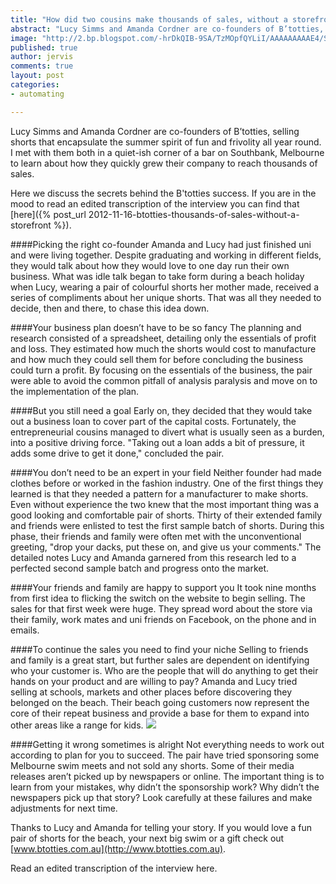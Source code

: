 ```yaml
---
title: "How did two cousins make thousands of sales, without a storefront, working only one night a week?"
abstract: "Lucy Simms and Amanda Cordner are co-founders of B’totties, selling shorts that encapsulate the summer spirit of fun and frivolity all year round. I met with them both in a quiet-ish corner of a bar on Southbank, Melbourne to learn about how they quickly grew their company to reach thousands of sales."
image: "http://2.bp.blogspot.com/-hrDkQIB-9SA/TzMOpfQYLiI/AAAAAAAAAE4/SKBYIznpi0w/s320/About+Us+1+-+website.jpg"
published: true
author: jervis
comments: true
layout: post
categories:
- automating

---
```


Lucy Simms and Amanda Cordner are co-founders of B’totties, selling shorts that encapsulate the summer spirit of fun and frivolity all year round. I met with them both in a quiet-ish corner of a bar on Southbank, Melbourne to learn about how they quickly grew their company to reach thousands of sales.

Here we discuss the secrets behind the B'totties success. If you are in the mood to read an edited transcription of the interview you can find that [here]({% post_url 2012-11-16-btotties-thousands-of-sales-without-a-storefront %}).

####Picking the right co-founder
Amanda and Lucy had just finished uni and were living together. Despite graduating and working in different fields, they would talk about how they would love to one day run their own business. What was idle talk began to take form during a beach holiday when Lucy, wearing a pair of colourful shorts her mother made, received a series of compliments about her unique shorts. That was all they needed to decide, then and there, to chase this idea down.

####Your business plan doesn’t have to be so fancy
The planning and research consisted of a spreadsheet, detailing only the essentials of profit and loss. They estimated how much the shorts would cost to manufacture and how much they could sell them for before concluding the business could turn a profit. By focusing on the essentials of the business, the pair were able to avoid the common pitfall of analysis paralysis and move on to the implementation of the plan.

####But you still need a goal
Early on, they decided that they would take out a business loan to cover part of the capital costs. Fortunately, the entrepreneurial cousins managed to divert what is usually seen as a burden, into a positive driving force. "Taking out a loan adds a bit of pressure, it adds some drive to get it done," concluded the pair.

####You don’t need to be an expert in your field
Neither founder had made clothes before or worked in the fashion industry. One of the first things they learned is that they needed a pattern for a manufacturer to make shorts. Even without experience the two knew that the most important thing was a good looking and comfortable pair of shorts. Thirty of their extended family and friends were enlisted to test the first sample batch of shorts. During this phase, their friends and family were often met with the unconventional greeting, "drop your dacks, put these on, and give us your comments." The detailed notes Lucy and Amanda garnered from this research led to a perfected second sample batch and progress onto the market.

####Your friends and family are happy to support you
It took nine months from first idea to flicking the switch on the website to begin selling. The sales for that first week were huge. They spread word about the store via their family, work mates and uni friends on Facebook, on the phone and in emails.

####To continue the sales you need to find your niche
Selling to friends and family is a great start, but further sales are dependent on identifying who your customer is. Who are the people that will do anything to get their hands on your product and are willing to pay? Amanda and Lucy tried selling at schools, markets and other places before discovering they belonged on the beach. Their beach going customers now represent the core of their repeat business and provide a base for them to expand into other areas like a range for kids.
![](http://2.bp.blogspot.com/-lzO5o9gHbFU/TzMOsxWgsiI/AAAAAAAAAFA/NoZ0YvBr6Io/s320/surf3.jpg)
 
####Getting it wrong sometimes is alright
Not everything needs to work out according to plan for you to succeed. The pair have tried sponsoring some Melbourne swim meets and not sold any shorts. Some of their media releases aren’t picked up by newspapers or online. The important thing is to learn from your mistakes, why didn’t the sponsorship work? Why didn’t the newspapers pick up that story? Look carefully at these failures and make adjustments for next time.

Thanks to Lucy and Amanda for telling your story. If you would love a fun pair of shorts for the beach, your next big swim or a gift check out [www.btotties.com.au](http://www.btotties.com.au).

Read an edited transcription of the interview here.